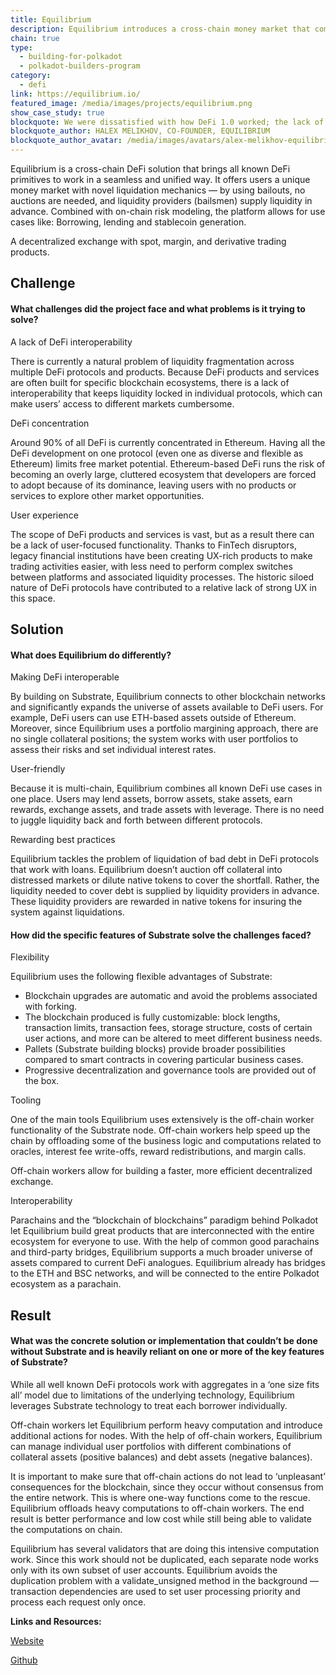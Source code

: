 ```yaml
---
title: Equilibrium
description: Equilibrium introduces a cross-chain money market that combines pooled lending with synthetic asset generation and trading.
chain: true
type:
  - building-for-polkadot
  - polkadot-builders-program
category:
  - defi
link: https://equilibrium.io/
featured_image: /media/images/projects/equilibrium.png
show_case_study: true
blockquote: We were dissatisfied with how DeFi 1.0 worked; the lack of blockchain interconnection, difficulty in moving liquidity, and more. We wanted a unified DeFi multi-tool, that's why we built Equilibrium using Substrate.
blockquote_author: HALEX MELIKHOV, CO-FOUNDER, EQUILIBRIUM
blockquote_author_avatar: /media/images/avatars/alex-melikhov-equilibrium.jpeg
---
```

Equilibrium is a cross-chain DeFi solution that brings all known DeFi primitives to work in a seamless and unified way. It offers users a unique money market with novel liquidation mechanics — by using bailouts, no auctions are needed, and liquidity providers (bailsmen) supply liquidity in advance. Combined with on-chain risk modeling, the platform allows for use cases like: Borrowing, lending and stablecoin generation.

A decentralized exchange with spot, margin, and derivative trading products.

Challenge
---------

#### What challenges did the project face and what problems is it trying to solve?

A lack of DeFi interoperability

There is currently a natural problem of liquidity fragmentation across multiple DeFi protocols and products. Because DeFi products and services are often built for specific blockchain ecosystems, there is a lack of interoperability that keeps liquidity locked in individual protocols, which can make users’ access to different markets cumbersome.

DeFi concentration

Around 90% of all DeFi is currently concentrated in Ethereum. Having all the DeFi development on one protocol (even one as diverse and flexible as Ethereum) limits free market potential. Ethereum-based DeFi runs the risk of becoming an overly large, cluttered ecosystem that developers are forced to adopt because of its dominance, leaving users with no products or services to explore other market opportunities.

User experience

The scope of DeFi products and services is vast, but as a result there can be a lack of user-focused functionality. Thanks to FinTech disruptors, legacy financial institutions have been creating UX-rich products to make trading activities easier, with less need to perform complex switches between platforms and associated liquidity processes. The historic siloed nature of DeFi protocols have contributed to a relative lack of strong UX in this space.

Solution
--------

#### What does Equilibrium do differently?

Making DeFi interoperable

By building on Substrate, Equilibrium connects to other blockchain networks and significantly expands the universe of assets available to DeFi users. For example, DeFi users can use ETH-based assets outside of Ethereum. Moreover, since Equilibrium uses a portfolio margining approach, there are no single collateral positions; the system works with user portfolios to assess their risks and set individual interest rates.

User-friendly

Because it is multi-chain, Equilibrium combines all known DeFi use cases in one place. Users may lend assets, borrow assets, stake assets, earn rewards, exchange assets, and trade assets with leverage. There is no need to juggle liquidity back and forth between different protocols.

Rewarding best practices

Equilibrium tackles the problem of liquidation of bad debt in DeFi protocols that work with loans. Equilibrium doesn’t auction off collateral into distressed markets or dilute native tokens to cover the shortfall. Rather, the liquidity needed to cover debt is supplied by liquidity providers in advance. These liquidity providers are rewarded in native tokens for insuring the system against liquidations.

#### How did the specific features of Substrate solve the challenges faced?

Flexibility

Equilibrium uses the following flexible advantages of Substrate:

*   Blockchain upgrades are automatic and avoid the problems associated with forking.
*   The blockchain produced is fully customizable: block lengths, transaction limits, transaction fees, storage structure, costs of certain user actions, and more can be altered to meet different business needs.
*   Pallets (Substrate building blocks) provide broader possibilities compared to smart contracts in covering particular business cases.
*   Progressive decentralization and governance tools are provided out of the box.

Tooling

One of the main tools Equilibrium uses extensively is the off-chain worker functionality of the Substrate node. Off-chain workers help speed up the chain by offloading some of the business logic and computations related to oracles, interest fee write-offs, reward redistributions, and margin calls.

Off-chain workers allow for building a faster, more efficient decentralized exchange.

Interoperability

Parachains and the “blockchain of blockchains” paradigm behind Polkadot let Equilibrium build great products that are interconnected with the entire ecosystem for everyone to use. With the help of common good parachains and third-party bridges, Equilibrium supports a much broader universe of assets compared to current DeFi analogues. Equilibrium already has bridges to the ETH and BSC networks, and will be connected to the entire Polkadot ecosystem as a parachain.

Result
------

#### What was the concrete solution or implementation that couldn’t be done without Substrate and is heavily reliant on one or more of the key features of Substrate?

While all well known DeFi protocols work with aggregates in a ‘one size fits all’ model due to limitations of the underlying technology, Equilibrium leverages Substrate technology to treat each borrower individually.

Off-chain workers let Equilibrium perform heavy computation and introduce additional actions for nodes. With the help of off-chain workers, Equilibrium can manage individual user portfolios with different combinations of collateral assets (positive balances) and debt assets (negative balances).

It is important to make sure that off-chain actions do not lead to ‘unpleasant’ consequences for the blockchain, since they occur without consensus from the entire network. This is where one-way functions come to the rescue. Equilibrium offloads heavy computations to off-chain workers. The end result is better performance and low cost while still being able to validate the computations on chain.

Equilibrium has several validators that are doing this intensive computation work. Since this work should not be duplicated, each separate node works only with its own subset of user accounts. Equilibrium avoids the duplication problem with a validate\_unsigned method in the background — transaction dependencies are used to set user processing priority and process each request only once.

**Links and Resources:**

[Website](https://equilibrium.io/en)

[Github](https://github.com/equilibrium-eosdt)